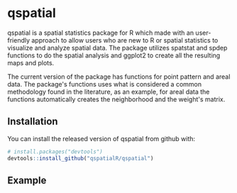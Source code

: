 
qspatial
========

<!-- badges: start -->
<!-- badges: end -->
qspatial is a spatial statistics package for R which made with an user-friendly approach to allow users who are new to R or spatial statistics to visualize and analyze spatial data. The package utilizes spatstat and spdep functions to do the spatial analysis and ggplot2 to create all the resulting maps and plots.

The current version of the package has functions for point pattern and areal data. The package's functions uses what is considered a common methodology found in the literature, as an example, for areal data the functions automatically creates the neighborhood and the weight's matrix.

Installation
------------

You can install the released version of qspatial from github with:

``` r
# install.packages("devtools")
devtools::install_github("qspatialR/qspatial")
```

Example
-------
